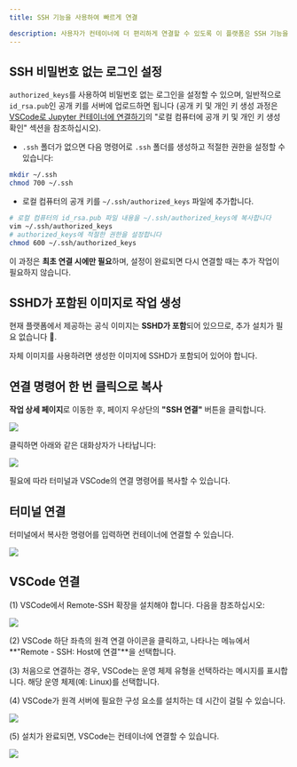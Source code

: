 ```yaml
---
title: SSH 기능을 사용하여 빠르게 연결

description: 사용자가 컨테이너에 더 편리하게 연결할 수 있도록 이 플랫폼은 SSH 기능을 제공합니다. SSH 비밀번호 없이 로그인을 설정한 후에는 사용자가 터미널이나 VSCode를 통해 컨테이너에 연결할 수 있는 명령어를 한 번 클릭으로 복사할 수 있습니다.
---
```


## SSH 비밀번호 없는 로그인 설정

`authorized_keys`를 사용하여 비밀번호 없는 로그인을 설정할 수 있으며, 일반적으로 `id_rsa.pub`인 공개 키를 서버에 업로드하면 됩니다 (공개 키 및 개인 키 생성 과정은 [VSCode로 Jupyter 컨테이너에 연결하기](./vscode-ssh.md)의 "로컬 컴퓨터에 공개 키 및 개인 키 생성 확인" 섹션을 참조하십시오).

- `.ssh` 폴더가 없으면 다음 명령어로 `.ssh` 폴더를 생성하고 적절한 권한을 설정할 수 있습니다:

```bash
mkdir ~/.ssh
chmod 700 ~/.ssh
```

- 로컬 컴퓨터의 공개 키를 `~/.ssh/authorized_keys` 파일에 추가합니다.

```bash
# 로컬 컴퓨터의 id_rsa.pub 파일 내용을 ~/.ssh/authorized_keys에 복사합니다
vim ~/.ssh/authorized_keys
# authorized_keys에 적절한 권한을 설정합니다
chmod 600 ~/.ssh/authorized_keys
```

이 과정은 **최초 연결 시에만 필요**하며, 설정이 완료되면 다시 연결할 때는 추가 작업이 필요하지 않습니다.

## SSHD가 포함된 이미지로 작업 생성

현재 플랫폼에서 제공하는 공식 이미지는 **SSHD가 포함**되어 있으므로, 추가 설치가 필요 없습니다 🚀.

자체 이미지를 사용하려면 생성한 이미지에 SSHD가 포함되어 있어야 합니다.

## 연결 명령어 한 번 클릭으로 복사

**작업 상세 페이지**로 이동한 후, 페이지 우상단의 **"SSH 연결"** 버튼을 클릭합니다.

![](./img/ssh-func/ssh-detail.webp)

클릭하면 아래와 같은 대화상자가 나타납니다:

![](./img/ssh-func/ssh-func.webp)

필요에 따라 터미널과 VSCode의 연결 명령어를 복사할 수 있습니다.

## 터미널 연결

터미널에서 복사한 명령어를 입력하면 컨테이너에 연결할 수 있습니다.

![](./img/ssh-func/terminal.webp)

## VSCode 연결

(1) VSCode에서 Remote-SSH 확장을 설치해야 합니다. 다음을 참조하십시오:

![](./img/ssh-func/remote-ssh.webp)

(2) VSCode 하단 좌측의 원격 연결 아이콘을 클릭하고, 나타나는 메뉴에서 **"Remote - SSH: Host에 연결"**을 선택합니다.

(3) 처음으로 연결하는 경우, VSCode는 운영 체제 유형을 선택하라는 메시지를 표시합니다. 해당 운영 체제(예: Linux)를 선택합니다.

(4) VSCode가 원격 서버에 필요한 구성 요소를 설치하는 데 시간이 걸릴 수 있습니다.

![](./img/ssh-func/download-server.webp)

(5) 설치가 완료되면, VSCode는 컨테이너에 연결할 수 있습니다.

![](./img/ssh-func/connect.webp)